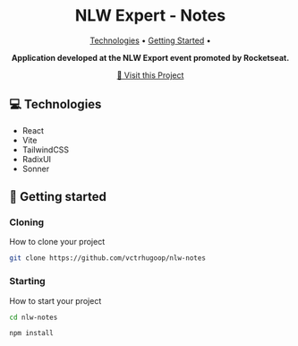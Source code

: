 <h1 align="center" style="font-weight: bold;">NLW Expert - Notes </h1>

<p align="center">
 <a href="#tech">Technologies</a> • 
 <a href="#started">Getting Started</a> • 
</p>

<p align="center">
    <b>Application developed at the NLW Export event promoted by Rocketseat.</b>
</p>

<p align="center">
     <a href="https://nlw-notes.vercel.app/">📱 Visit this Project</a>
</p>

<h2 id="technologies">💻 Technologies</h2>

- React
- Vite
- TailwindCSS
- RadixUI
- Sonner

<h2 id="started">🚀 Getting started</h2>

<h3>Cloning</h3>

How to clone your project

```bash
git clone https://github.com/vctrhugoop/nlw-notes
```

<h3>Starting</h3>

How to start your project

```bash
cd nlw-notes

npm install
```
